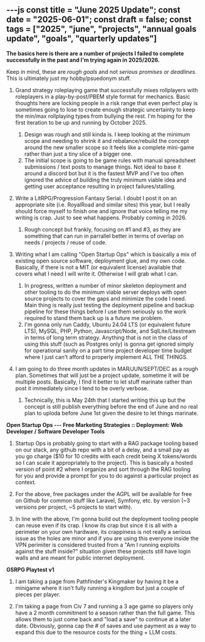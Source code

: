 ---js
const title = "June 2025 Update";
const date = "2025-06-01";
const draft = false;
const tags = ["2025", "june", "projects", "annual goals update", "goals", "quarterly updates"]
---

**The basics here is there are a number of projects I failed to complete successfully in the past and I'm trying again in 2025/2026.**

Keep in mind, these are _rough goals_ and not _serious promises or deadlines_. This is ultimately just my hobby/psuedonym stuff.

1) Grand strategy roleplaying game that successfully mixes rollplayers with roleplayers in a play-by-post/PBEM style format for mechanics. Basic thoughts here are locking people in a risk range that even perfect play is sometimes going to lose to create enough strategic uncertainty to keep the min/max rollplaying types from bullying the rest. I'm hoping for the first iteration to be up and running by October 2025.
    1) Design was rough and still kinda is. I keep looking at the minimum scope and needing to shrink it and rebalance/rebuild the concept around the new smaller scope so it feels like a complete mini-game rather than just a tiny slice of a bigger one.
    2) The initial scope is going to be game rules with manual spreadsheet submissions / text posts to manage things. Not ideal to base it around a discord bot but it is the fastest MVP and I've too often ignored the advice of building the truly minimum viable idea and getting user acceptance resulting in project failures/stalling.

2) Write a LitRPG/Progression Fantasy Serial. I doubt I post it on an appropriate site (i.e. RoyalRoad and similar sites) this year, but I really should force myself to finish one and ignore that voice telling me my writing is crap. Just to see what happens. Probably coming in 2026.
    1) Rough concept but frankly, focusing on #1 and #3, as they are something that can run in parrallel better in terms of overlap on needs / projects / reuse of code.

3) Writing what I am calling "Open Startup Ops" which is basically a mix of existing open source software, deployment glue, and my own code. Basically, if there is not a MIT (or equivalent license) available that covers what I need I will write it. Otherwise I will grab what I can.
    1) In progress, written a number of minor skeleton deployment and other tooling to do the minimum viable server deploys with open source projects to cover the gaps and minimize the code I need. Main thing is really just testing the deployment pipeline and backup pipeline for these things before I use them seriously so the work required to stand them back up is a future me problem.
    2) I'm gonna only run Caddy, Ubuntu 24.04 LTS (or equivalent future LTS), MySQL, PHP, Python, Javascript/Node, and SqlLite/Litestream in terms of long term strategy. Anything that is not in the class of using this stuff (such as Postgres only) is gonna get ignored simply for operational sanity on a part time project developer time budget where I just can't afford to properly implement ALL THE THINGS.

4) I am going to do three month updates in MAR/JUN/SEPT/DEC as a rough plan. Sometimes that will just be a project update, sometime it will be multiple posts. Basically, I find it better to let stuff marinate rather than post it immediately since I tend to be overly verbose.
    1) Technically, this is May 24th that I started writing this up but the concept is still publish everything before the end of June and no real plan to uploda before June 1st given the desire to let things marinate.

**Open Startup Ops --- Free Marketing Strategies :: Deployment: Web Developer / Software Developer Tools**

1) Startup Ops is probably going to start with a RAG package tooling based on our stack, any github repo with a bit of a delay, and a small pay as you go charge ($10 for 10 credits with each credit being X tokens/words so I can scale it appropriately to the project). This is basically a hosted version of point #2 where I organize and sort through the RAG tooling for you and provide a prompt for you to do against a particular project as context.

2) For the above, free packages under the AGPL will be available for free on Github for common stuff like Laravel, Symfony, etc. by version (~3 versions per project, ~5 projects to start with).

3) In line with the above, I'm gonna build out the deployment tooling people can reuse even if its crap. I know its crap but since it is all with a perimeter on your own hardware, its crappiness is not really a serious issue as the holes are minor and if you are using this everyone inside the VPN perimiter is considered trusted from a "Am I running exploits against the stuff inside?" situation given these projects still have login walls and are meant for public internet deployment.

**GSRPG Playtest v1**

1) I am taking a page from Pathfinder's Kingmaker by having it be a minigame where it isn't fully running a kingdom but just a couple of pieces per player.

2) I'm taking a page from Civ 7 and running a 3 age game so players only have a 2 month commitment to a season rather than the full game. This allows them to just come back and "load a save" to continue at a later date. Obviously, gonna cap the # of saves and use payment as a way to expand this due to the resource costs for the thing + LLM costs.

